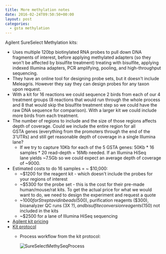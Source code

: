 ```yaml
---
title: More methylation notes
date: 2016-02-24T09:50:50+00:00
layout: post
categories:
  - gsta methylation
---
```

Agilent SureSelect Methylation kits:

  * Uses multiple 120bp biotinylated RNA probes to pull down DNA fragments of interest, before applying methylated adapters (so they won't be affected by bisulfite treatment) treating with bisulfite, applying indexed Illumina adapters, PCR amplifying, pooling, and high-throughput sequencing.
  * They have an online tool for designing probe sets, but it doesn't include Meleagris. However they say they can design probes for any taxon upon request.
  * With a kit for 16 reactions we could sequence 2 birds from each of our 4 treatment groups (8 reactions that would run through the whole process and 8 that would skip the bisulfite treatment step so we could have the raw DNA sequence for comparison). With a larger kit we could include more birds from each treatment.
  * The number of regions to include and the size of those regions affects depth of coverage. Could we include the entire region for all GSTA genes (everything from the promoters through the end of the 3'UTRs) and still get reasonable depth of coverage in a single Illumina lane?
      * If we try to capture 10Kb for each of the 5 GSTA genes: 50Kb \* 16 samples \* 20 read-depth = 16Mb needed. If an Illumina HiSeq lane yields ~7.5Gb so we could expect an average depth of coverage of ~9000.
  * Estimated costs to do 16 samples = ~ $10,000:
      * ~$1200 for the reagent kit - which doesn't include the probes for your regions of interest
      * ~$5300 for the probe set - this is the cost for their pre-made human/mouse/rat kits. To get the actual price for what we would want to do, we need to design the experiment and request a quote
      * ~$1000 for Streptavidin beads ($500), purification reagents ($300), bioanalyzer QC runs (3X $?), and bisulfite conversion reagents ($150) not included in the kits
      * ~$2500 for a lane of Illumina HiSeq sequencing
  * [ Agilent kit pricing ]( http://www.genomics.agilent.com/en/SureSelect-Gene-Regulation-/MethylSeq-/?cid=AG-PT-178&tabId=AG-PR-1205 )
  * [ Kit protocol ]( http://www.agilent.com/cs/library/usermanuals/Public/G7530-90002.pdf )
      * Process workflow from the kit protocol:

        ![ SureSelectMethySeqProcess ]( {{site.image_path}}wp-content/uploads/2016/02/SureSelectMethySeqProcess.png )
